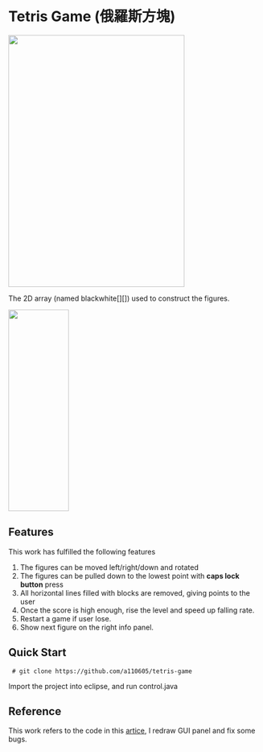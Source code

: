 # Tetris Game (俄羅斯方塊)

<img src="https://github.com/a110605/tetris-game/blob/master/pictures/2.gif" height="500" width="350">

The 2D array (named blackwhite[][]) used to construct the figures. 

<img src="https://github.com/a110605/tetris-game/blob/master/pictures/2.png" height="400" width="120">



## Features
This work has fulfilled the following features

1. The figures can be moved left/right/down and rotated
2. The figures can be pulled down to the lowest point with **caps lock button** press
3. All horizontal lines filled with blocks are removed, giving points to the user
4. Once the score is high enough, rise the level and speed up falling rate. 
5. Restart a game if user lose.
6. Show next figure on the right info panel.

## Quick Start
```
 # git clone https://github.com/a110605/tetris-game
```
 Import the project into eclipse, and run control.java 
 
## Reference 
This work refers to the code in this [artice](https://bordiani.wordpress.com/2014/10/20/tetris-in-java-part-i-overview), I redraw GUI panel and fix some bugs.
